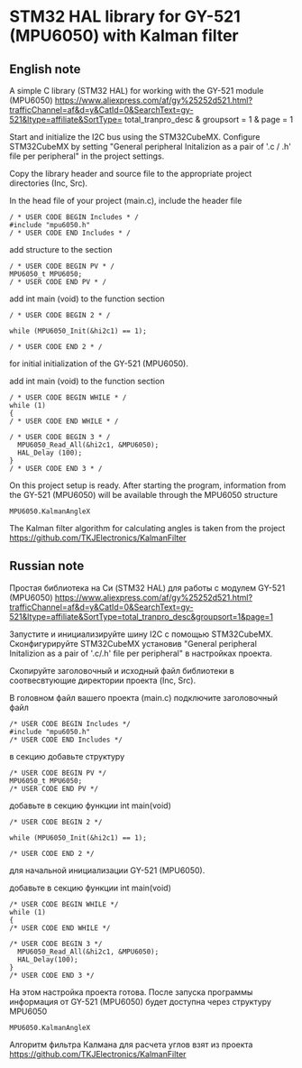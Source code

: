 # STM32 HAL library for GY-521 (MPU6050) with Kalman filter

## English note
A simple C library (STM32 HAL) for working with the GY-521 module (MPU6050) https://www.aliexpress.com/af/gy%25252d521.html?trafficChannel=af&d=y&CatId=0&SearchText=gy-521&ltype=affiliate&SortType= total_tranpro_desc & groupsort = 1 & page = 1

Start and initialize the I2C bus using the STM32CubeMX.
Configure STM32CubeMX by setting "General peripheral Initalizion as a pair of '.c / .h' file per peripheral" in the project settings.

Copy the library header and source file to the appropriate project directories (Inc, Src).

In the head file of your project (main.c), include the header file
```
/ * USER CODE BEGIN Includes * /
#include "mpu6050.h"
/ * USER CODE END Includes * /
```
add structure to the section
```
/ * USER CODE BEGIN PV * /
MPU6050_t MPU6050;
/ * USER CODE END PV * /
```
add int main (void) to the function section
```
/ * USER CODE BEGIN 2 * /

while (MPU6050_Init(&hi2c1) == 1);

/ * USER CODE END 2 * /
```
for initial initialization of the GY-521 (MPU6050).

add int main (void) to the function section
```
/ * USER CODE BEGIN WHILE * /
while (1)
{
/ * USER CODE END WHILE * /

/ * USER CODE BEGIN 3 * /
  MPU6050_Read_All(&hi2c1, &MPU6050);
  HAL_Delay (100);
}
/ * USER CODE END 3 * /
```
On this project setup is ready.
After starting the program, information from the GY-521 (MPU6050) will be available through the MPU6050 structure
```
MPU6050.KalmanAngleX
```
The Kalman filter algorithm for calculating angles is taken from the project https://github.com/TKJElectronics/KalmanFilter

## Russian note
Простая библиотека на Си (STM32 HAL) для работы с модулем GY-521 (MPU6050) https://www.aliexpress.com/af/gy%25252d521.html?trafficChannel=af&d=y&CatId=0&SearchText=gy-521&ltype=affiliate&SortType=total_tranpro_desc&groupsort=1&page=1

Запустите и инициализируйте шину I2C c помощью STM32CubeMX.
Сконфигурируйте STM32CubeMX установив "General peripheral Initalizion as a pair of '.c/.h' file per peripheral" в настройках проекта.

Скопируйте заголовочный и исходный файл библиотеки в соотвесвтующие директории проекта (Inc, Src).

В головном файл вашего проекта (main.c) подключите заголовочный файл
```
/* USER CODE BEGIN Includes */
#include "mpu6050.h"
/* USER CODE END Includes */
```
в секцию добавьте структуру
```
/* USER CODE BEGIN PV */
MPU6050_t MPU6050;
/* USER CODE END PV */
```
добавьте в секцию функции int main(void)
```
/* USER CODE BEGIN 2 */

while (MPU6050_Init(&hi2c1) == 1);

/* USER CODE END 2 */
```
для начальной инициализации GY-521 (MPU6050).

добавьте в секцию функции int main(void)
```
/* USER CODE BEGIN WHILE */
while (1)
{
/* USER CODE END WHILE */

/* USER CODE BEGIN 3 */
  MPU6050_Read_All(&hi2c1, &MPU6050);
  HAL_Delay(100);
}
/* USER CODE END 3 */
```
На этом настройка проекта готова.
После запуска программы информация от GY-521 (MPU6050) будет доступна через структуру MPU6050
```
MPU6050.KalmanAngleX
```
Алгоритм фильтра Калмана для расчета углов взят из проекта https://github.com/TKJElectronics/KalmanFilter
 